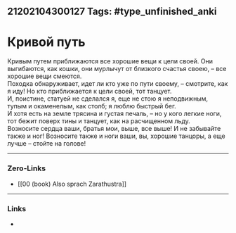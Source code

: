 21202104300127
Tags: #type_unfinished_anki 
---
# Кривой путь

Кривым путем приближаются все хорошие вещи к цели своей. Они выгибаются, как кошки, они мурлычут от близкого счастья своею, – все хорошие вещи смеются. <br>Походка обнаруживает, идет ли кто уже по пути своему, – смотрите, как я иду! Но кто приближается к цели своей, тот танцует. <br>И, поистине, статуей не сделался я, еще не стою я неподвижным, тупым и окаменелым, как столб; я люблю быстрый бег. <br>И хотя есть на земле трясина и густая печаль, – но у кого легкие ноги, тот бежит поверх тины и танцует, как на расчищенном льду. <br>Возносите сердца ваши, братья мои, выше, все выше! И не забывайте также и ног! Возносите также и ноги ваши, вы, хорошие танцоры, а еще лучше – стойте на голове!

---
### Zero-Links
- [[00 (book) Also sprach Zarathustra]]
---
### Links
-